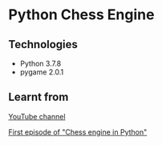 # Python Chess Engine

## Technologies
* Python 3.7.8
* pygame 2.0.1

## Learnt from 
[YouTube channel](https://www.youtube.com/channel/UCaEohRz5bPHywGBwmR18Qww)

[First episode of "Chess engine in Python"](https://www.youtube.com/watch?v=EnYui0e73Rs&ab_channel=EddieSharick)
